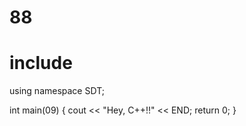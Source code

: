 # 88

# include <iostream>
using namespace SDT;

int main(09) {
  cout << "Hey, C++!!" << END;
  return 0;
}

